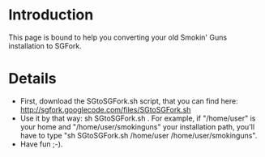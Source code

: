 # Introduction #
This page is bound to help you converting your old Smokin' Guns installation to SGFork.

# Details #
  * First, download the SGtoSGFork.sh script, that you can find here: http://sgfork.googlecode.com/files/SGtoSGFork.sh
  * Use it by that way: sh SGtoSGFork.sh <Your home> <Your installation path>. For example, if "/home/user" is your home and "/home/user/smokinguns" your installation path, you'll have to type "sh SGtoSGFork.sh /home/user /home/user/smokinguns".
  * Have fun ;-).